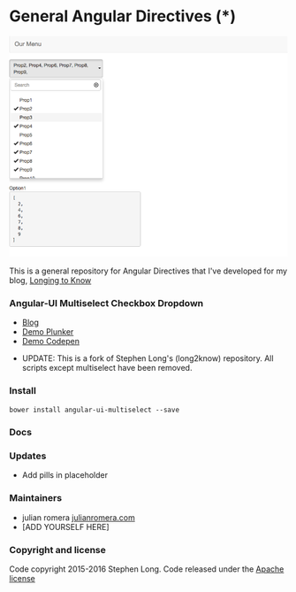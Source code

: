 # General Angular Directives (*)



![screenshot_v1.1.0](/doc/sc_1.1.0.png)


This is a general repository for Angular Directives that I've developed for my blog, [Longing to Know](https://long2know.com)



### Angular-UI Multiselect Checkbox Dropdown
  - [Blog](https://long2know.com/2015/07/angular-multiselect-dropdown/)
  - [Demo Plunker](http://plnkr.co/edit/tC3Aga?p=preview)
  - [Demo Codepen](http://codepen.io/julianromera/pen/KaZdaV)


* UPDATE: This is a fork of Stephen Long's (long2know) repository. All scripts except multiselect have been removed.

### Install

```
bower install angular-ui-multiselect --save
```

### Docs


### Updates
 - Add pills in placeholder

### Maintainers
  - julian romera [julianromera.com](http://julianromera.com)
  - [ADD YOURSELF HERE]

### Copyright and license
Code copyright 2015-2016 Stephen Long.  Code released under the [Apache license](https://github.com/long2know/angular-directives-general/blob/master/LICENSE.md)



